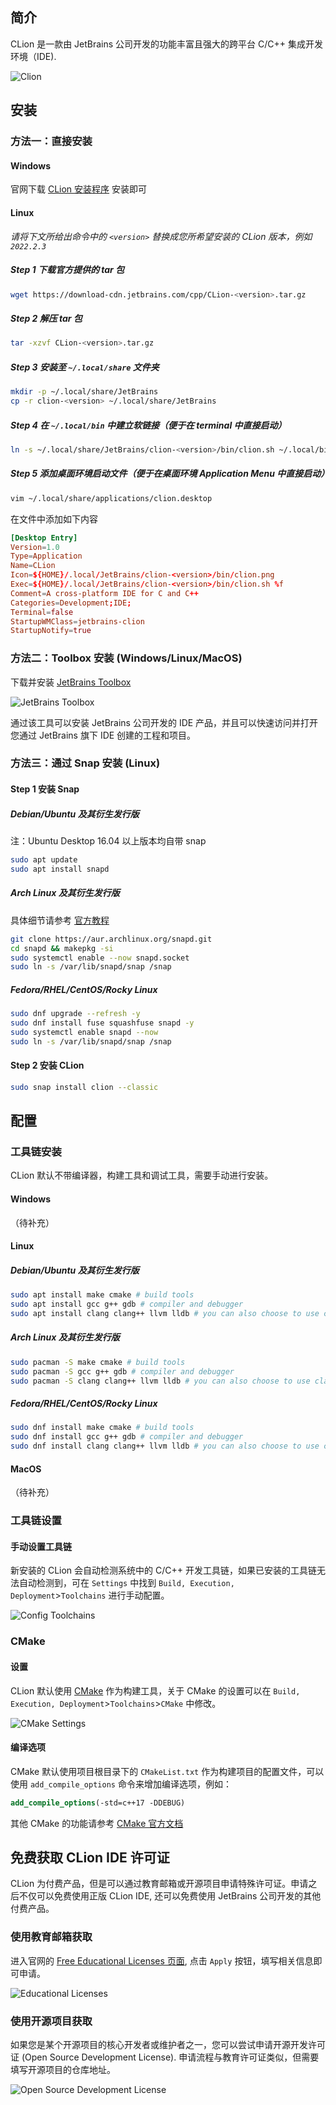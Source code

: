 ## 简介

CLion 是一款由 JetBrains 公司开发的功能丰富且强大的跨平台 C/C++ 集成开发环境（IDE).

![Clion](./images/clion.png)

## 安装

### 方法一：直接安装

#### Windows

官网下载 [CLion 安装程序](https://www.jetbrains.com/clion/download/#section=windows) 安装即可

#### Linux

*请将下文所给出命令中的 `<version>` 替换成您所希望安装的 CLion 版本，例如 `2022.2.3`*

##### Step 1 下载官方提供的 tar 包

```bash
wget https://download-cdn.jetbrains.com/cpp/CLion-<version>.tar.gz
```

##### Step 2 解压 tar 包

```bash
tar -xzvf CLion-<version>.tar.gz
```

##### Step 3 安装至 `~/.local/share` 文件夹

```bash
mkdir -p ~/.local/share/JetBrains
cp -r clion-<version> ~/.local/share/JetBrains
```

##### Step 4 在 `~/.local/bin` 中建立软链接（便于在 terminal 中直接启动）

```bash
ln -s ~/.local/share/JetBrains/clion-<version>/bin/clion.sh ~/.local/bin/clion
```

##### Step 5 添加桌面环境启动文件（便于在桌面环境 Application Menu 中直接启动）

```bash
vim ~/.local/share/applications/clion.desktop
```

在文件中添加如下内容

```toml
[Desktop Entry]
Version=1.0
Type=Application
Name=CLion
Icon=${HOME}/.local/JetBrains/clion-<version>/bin/clion.png
Exec=${HOME}/.local/JetBrains/clion-<version>/bin/clion.sh %f
Comment=A cross-platform IDE for C and C++
Categories=Development;IDE;
Terminal=false
StartupWMClass=jetbrains-clion
StartupNotify=true
```

### 方法二：Toolbox 安装 (Windows/Linux/MacOS)

下载并安装 [JetBrains Toolbox](https://www.jetbrains.com/toolbox-app/)

![JetBrains Toolbox](./images/clion-jetbrains-toolbox.png)

通过该工具可以安装 JetBrains 公司开发的 IDE 产品，并且可以快速访问并打开您通过 JetBrains 旗下 IDE 创建的工程和项目。

### 方法三：通过 Snap 安装 (Linux)

#### Step 1 安装 Snap

##### Debian/Ubuntu 及其衍生发行版

注：Ubuntu Desktop 16.04 以上版本均自带 snap

```bash
sudo apt update
sudo apt install snapd
```

##### Arch Linux 及其衍生发行版

具体细节请参考 [官方教程](https://snapcraft.io/docs/installing-snap-on-arch-linux)

```bash
git clone https://aur.archlinux.org/snapd.git
cd snapd && makepkg -si
sudo systemctl enable --now snapd.socket
sudo ln -s /var/lib/snapd/snap /snap
```

##### Fedora/RHEL/CentOS/Rocky Linux

```bash
sudo dnf upgrade --refresh -y
sudo dnf install fuse squashfuse snapd -y
sudo systemctl enable snapd --now
sudo ln -s /var/lib/snapd/snap /snap
```

#### Step 2 安装 CLion

```bash
sudo snap install clion --classic
```

## 配置

### 工具链安装

CLion 默认不带编译器，构建工具和调试工具，需要手动进行安装。

#### Windows

（待补充）

#### Linux

##### Debian/Ubuntu 及其衍生发行版

```bash
sudo apt install make cmake # build tools
sudo apt install gcc g++ gdb # compiler and debugger
sudo apt install clang clang++ llvm lldb # you can also choose to use clang toolchain
```

##### Arch Linux 及其衍生发行版

```bash
sudo pacman -S make cmake # build tools
sudo pacman -S gcc g++ gdb # compiler and debugger
sudo pacman -S clang clang++ llvm lldb # you can also choose to use clang toolchain
```

##### Fedora/RHEL/CentOS/Rocky Linux

```bash
sudo dnf install make cmake # build tools
sudo dnf install gcc g++ gdb # compiler and debugger
sudo dnf install clang clang++ llvm lldb # you can also choose to use clang toolchain
```

#### MacOS

（待补充）

### 工具链设置

#### 手动设置工具链

新安装的 CLion 会自动检测系统中的 C/C++ 开发工具链，如果已安装的工具链无法自动检测到，可在 `Settings` 中找到 `Build, Execution, Deployment`>`Toolchains` 进行手动配置。

![Config Toolchains](./images/clion-toolchain.png)

### CMake

#### 设置

CLion 默认使用 [CMake](https://cmake.org/) 作为构建工具，关于 CMake 的设置可以在 `Build, Execution, Deployment`>`Toolchains`>`CMake` 中修改。

![CMake Settings](./images/clion-cmake.png)

#### 编译选项

CMake 默认使用项目根目录下的 `CMakeList.txt` 作为构建项目的配置文件，可以使用 `add_compile_options` 命令来增加编译选项，例如：

```cmake
add_compile_options(-std=c++17 -DDEBUG)
```

其他 CMake 的功能请参考 [CMake 官方文档](https://cmake.org/documentation/)

## 免费获取 CLion IDE 许可证

CLion 为付费产品，但是可以通过教育邮箱或开源项目申请特殊许可证。申请之后不仅可以免费使用正版 CLion IDE, 还可以免费使用 JetBrains 公司开发的其他付费产品。

### 使用教育邮箱获取

进入官网的 [Free Educational Licenses 页面](https://www.jetbrains.com/community/education/#students), 点击 `Apply` 按钮，填写相关信息即可申请。

![Educational Licenses](./images/clion-edu.png)

### 使用开源项目获取

如果您是某个开源项目的核心开发者或维护者之一，您可以尝试申请开源开发许可证 (Open Source Development License). 申请流程与教育许可证类似，但需要填写开源项目的仓库地址。

![Open Source Development License](./images/clion-oss.png)
